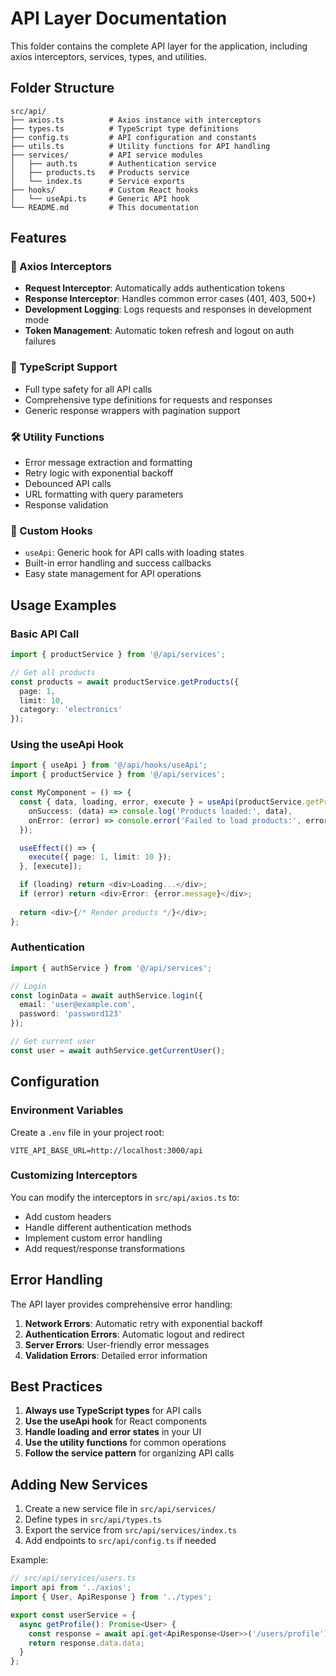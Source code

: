 # API Layer Documentation

This folder contains the complete API layer for the application, including axios interceptors, services, types, and utilities.

## Folder Structure

```
src/api/
├── axios.ts          # Axios instance with interceptors
├── types.ts          # TypeScript type definitions
├── config.ts         # API configuration and constants
├── utils.ts          # Utility functions for API handling
├── services/         # API service modules
│   ├── auth.ts       # Authentication service
│   ├── products.ts   # Products service
│   └── index.ts      # Service exports
├── hooks/            # Custom React hooks
│   └── useApi.ts     # Generic API hook
└── README.md         # This documentation
```

## Features

### 🔐 Axios Interceptors
- **Request Interceptor**: Automatically adds authentication tokens
- **Response Interceptor**: Handles common error cases (401, 403, 500+)
- **Development Logging**: Logs requests and responses in development mode
- **Token Management**: Automatic token refresh and logout on auth failures

### 📝 TypeScript Support
- Full type safety for all API calls
- Comprehensive type definitions for requests and responses
- Generic response wrappers with pagination support

### 🛠️ Utility Functions
- Error message extraction and formatting
- Retry logic with exponential backoff
- Debounced API calls
- URL formatting with query parameters
- Response validation

### 🎣 Custom Hooks
- `useApi`: Generic hook for API calls with loading states
- Built-in error handling and success callbacks
- Easy state management for API operations

## Usage Examples

### Basic API Call
```typescript
import { productService } from '@/api/services';

// Get all products
const products = await productService.getProducts({
  page: 1,
  limit: 10,
  category: 'electronics'
});
```

### Using the useApi Hook
```typescript
import { useApi } from '@/api/hooks/useApi';
import { productService } from '@/api/services';

const MyComponent = () => {
  const { data, loading, error, execute } = useApi(productService.getProducts, {
    onSuccess: (data) => console.log('Products loaded:', data),
    onError: (error) => console.error('Failed to load products:', error)
  });

  useEffect(() => {
    execute({ page: 1, limit: 10 });
  }, [execute]);

  if (loading) return <div>Loading...</div>;
  if (error) return <div>Error: {error.message}</div>;
  
  return <div>{/* Render products */}</div>;
};
```

### Authentication
```typescript
import { authService } from '@/api/services';

// Login
const loginData = await authService.login({
  email: 'user@example.com',
  password: 'password123'
});

// Get current user
const user = await authService.getCurrentUser();
```

## Configuration

### Environment Variables
Create a `.env` file in your project root:

```env
VITE_API_BASE_URL=http://localhost:3000/api
```

### Customizing Interceptors
You can modify the interceptors in `src/api/axios.ts` to:
- Add custom headers
- Handle different authentication methods
- Implement custom error handling
- Add request/response transformations

## Error Handling

The API layer provides comprehensive error handling:

1. **Network Errors**: Automatic retry with exponential backoff
2. **Authentication Errors**: Automatic logout and redirect
3. **Server Errors**: User-friendly error messages
4. **Validation Errors**: Detailed error information

## Best Practices

1. **Always use TypeScript types** for API calls
2. **Use the useApi hook** for React components
3. **Handle loading and error states** in your UI
4. **Use the utility functions** for common operations
5. **Follow the service pattern** for organizing API calls

## Adding New Services

1. Create a new service file in `src/api/services/`
2. Define types in `src/api/types.ts`
3. Export the service from `src/api/services/index.ts`
4. Add endpoints to `src/api/config.ts` if needed

Example:
```typescript
// src/api/services/users.ts
import api from '../axios';
import { User, ApiResponse } from '../types';

export const userService = {
  async getProfile(): Promise<User> {
    const response = await api.get<ApiResponse<User>>('/users/profile');
    return response.data.data;
  }
};
``` 